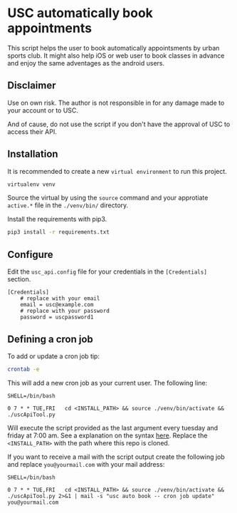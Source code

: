 # USC automatically book appointments

This script helps the user to book automatically appointsments by urban sports club. 
It might also help iOS or web user to book classes in advance and enjoy the same adventages as the android users.

## Disclaimer
Use on own risk. The author is not responsible in for any damage made to your account or to USC. 

And of cause, do not use the script if you don't have the approval of USC to access their API.

## Installation

It is recommended to create a new `virtual environment` to run this project. 

```bash
virtualenv venv
```

Source the virtual by using the `source` command and your approtiate `active.*` file in the `./venv/bin/` directory.

Install the requirements with pip3. 

```bash
pip3 install -r requirements.txt
``` 

## Configure

Edit the `usc_api.config` file for your credentials in the `[Credentials]` section. 

```
[Credentials]
	# replace with your email
	email = usc@example.com
	# replace with your password
	password = uscpassword1
```

## Defining a cron job

To add or update a cron job tip:
```bash
crontab -e
```

This will add a new cron job as your current user. 
The following line:

```
SHELL=/bin/bash

0 7 * * TUE,FRI   cd <INSTALL_PATH> && source ./venv/bin/activate && ./uscApiTool.py

```

Will execute the script provided as the last argument every tuesday and friday at 7:00 am.
See a explanation on the syntax [here](https://crontab.guru/#0_7_*_*_TUE,FRI). Replace the `<INSTALL_PATH>` with the path where this repo is cloned.

If you want to receive a mail with the script output create the following job and replace `you@yourmail.com` with your mail address:

```
SHELL=/bin/bash

0 7 * * TUE,FRI   cd <INSTALL_PATH> && source ./venv/bin/activate && ./uscApiTool.py 2>&1 | mail -s "usc auto book -- cron job update" you@yourmail.com
```

